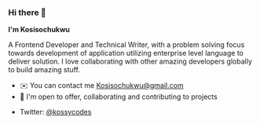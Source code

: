 ### Hi there 👋

**I'm Kosisochukwu**

A Frontend Developer and Technical Writer, with a problem solving focus towards development of application utilizing enterprise level language to deliver solution.
I love collaborating with other amazing developers globally to build amazing stuff.

  - ✉️ You can contact me [Kosisochukwu@gmail.com](mailto:kosisochukwuezeagu042@gmail.com)
  - 🤝 I'm open to offer, collaborating and contributing to projects 

   * Twitter: [@kossycodes](https://twitter.com/kossycodes)


<!--
**kossycodes/kossycodes** is a ✨ _special_ ✨ repository because its `README.md` (this file) appears on your GitHub profile.

Here are some ideas to get you started:
**I'm Kosisochukwu**

- 🔭 I’m currently working on ...kit
- 🌱 I’m currently learning ...
- 👯 I’m looking to collaborate on ...
- 🤔 I’m looking for help with ...
- 💬 Ask me about ...
- 📫 How to reach me: ...
- 😄 Pronouns: ...
- ⚡ Fun fact: ...
-->

